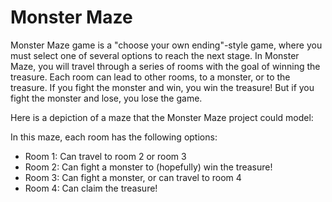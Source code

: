 # Monster Maze
 Monster Maze game is a "choose your own ending"-style game, where you must select one of several options to reach the next stage. In Monster Maze, you will travel through a series of rooms with the goal of winning the treasure. Each room can lead to other rooms, to a monster, or to the treasure. If you fight the monster and win, you win the treasure! But if you fight the monster and lose, you lose the game. 
 
 Here is a depiction of a maze that the Monster Maze project could model:
 
 
 In this maze, each room has the following options:

* Room 1: Can travel to room 2 or room 3
* Room 2: Can fight a monster to (hopefully) win the treasure!
* Room 3: Can fight a monster, or can travel to room 4
* Room 4: Can claim the treasure!
